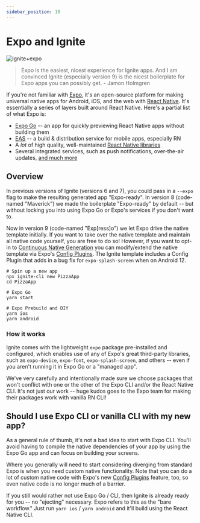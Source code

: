 ```yaml
---
sidebar_position: 10
---
```


# Expo and Ignite

![ignite+expo](https://miro.medium.com/max/1400/1*Ii4JuTWmVLeVBcqFyX3v5g.jpeg)

> Expo is the easiest, nicest experience for Ignite apps. And I am convinced Ignite (especially version 9) is the nicest boilerplate for Expo apps you can possibly get. - Jamon Holmgren

If you're not familiar with [Expo](https://expo.dev), it's an open-source platform for making universal native apps for Android, iOS, and the web with [React Native](https://reactnative.dev). It's essentially a series of layers built around React Native. Here's a partial list of what Expo is:

- [Expo Go](https://expo.dev/client) -- an app for quickly previewing React Native apps without building them
- [EAS](https://eas.dev) -- a build & distribution service for mobile apps, especially RN
- A _lot_ of high quality, well-maintained [React Native libraries](https://github.com/expo/expo)
- Several integrated services, such as push notifications, over-the-air updates, [and much more](https://docs.expo.dev/)

## Overview

In previous versions of Ignite (versions 6 and 7), you could pass in a `--expo` flag to make the resulting generated app "Expo-ready". In version 8 (code-named "Maverick") we made the boilerplate "Expo-ready" by default -- but without locking you into using Expo Go or Expo's services if you don't want to.

Now in version 9 (code-named "Exp[ress]o") we let Expo drive the native template initially. If you want to take over the native template and maintain all native code yourself, you are free to do so! However, if you want to opt-in to [Continuous Native Generation](https://docs.expo.dev/workflow/continuous-native-generation/) you can modify/extend the native template via Expo's [Config Plugins](https://docs.expo.dev/guides/config-plugins/). The Ignite template includes a Config Plugin that adds in a bug fix for `expo-splash-screen` when on Android 12.

```
# Spin up a new app
npx ignite-cli new PizzaApp
cd PizzaApp

# Expo Go
yarn start

# Expo Prebuild and DIY
yarn ios
yarn android
```

### How it works

Ignite comes with the lightweight `expo` package pre-installed and configured, which enables use of any of Expo's great third-party libraries, such as `expo-device`, `expo-font`, `expo-splash-screen`, and others -- even if you aren't running it in Expo Go or a "managed app".

We've very carefully and intentionally made sure we choose packages that won't conflict with one or the other of the Expo CLI and/or the React Native CLI. It's not just our work -- huge kudos goes to the Expo team for making their packages work with vanilla RN CLI!

## Should I use Expo CLI or vanilla CLI with my new app?

As a general rule of thumb, it's not a bad idea to start with Expo CLI. You'll avoid having to compile the native dependencies of your app by using the Expo Go app and can focus on building your screens.

Where you generally will need to start considering diverging from standard Expo is when you need custom native functionality. Note that you can do a lot of custom native code with Expo's new [Config Plugins](https://docs.expo.dev/guides/config-plugins/) feature, too, so even native code is no longer much of a barrier.

If you still would rather not use Expo Go / CLI, then Ignite is already ready for you -- no "ejecting" necessary. Expo refers to this as the "bare workflow." Just run `yarn ios` / `yarn android` and it'll build using the React Native CLI.
